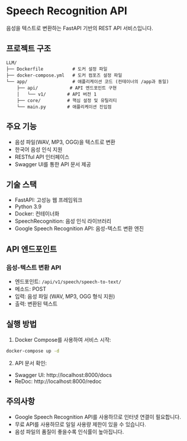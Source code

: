 # Speech Recognition API

음성을 텍스트로 변환하는 FastAPI 기반의 REST API 서비스입니다.

## 프로젝트 구조

```
LLM/
├── Dockerfile           # 도커 설정 파일
├── docker-compose.yml   # 도커 컴포즈 설정 파일
└── app/                 # 애플리케이션 코드 (컨테이너의 /app과 동일)
    ├── api/            # API 엔드포인트 구현
    │   └── v1/        # API 버전 1
    ├── core/          # 핵심 설정 및 유틸리티
    └── main.py        # 애플리케이션 진입점
```

## 주요 기능

- 음성 파일(WAV, MP3, OGG)을 텍스트로 변환
- 한국어 음성 인식 지원
- RESTful API 인터페이스
- Swagger UI를 통한 API 문서 제공

## 기술 스택

- FastAPI: 고성능 웹 프레임워크
- Python 3.9
- Docker: 컨테이너화
- SpeechRecognition: 음성 인식 라이브러리
- Google Speech Recognition API: 음성-텍스트 변환 엔진

## API 엔드포인트

### 음성-텍스트 변환 API
- 엔드포인트: `/api/v1/speech/speech-to-text/`
- 메소드: POST
- 입력: 음성 파일 (WAV, MP3, OGG 형식 지원)
- 출력: 변환된 텍스트

## 실행 방법

1. Docker Compose를 사용하여 서비스 시작:
```bash
docker-compose up -d
```

2. API 문서 확인:
- Swagger UI: http://localhost:8000/docs
- ReDoc: http://localhost:8000/redoc

## 주의사항

- Google Speech Recognition API를 사용하므로 인터넷 연결이 필요합니다.
- 무료 API를 사용하므로 일일 사용량 제한이 있을 수 있습니다.
- 음성 파일의 품질이 좋을수록 인식률이 높아집니다. 